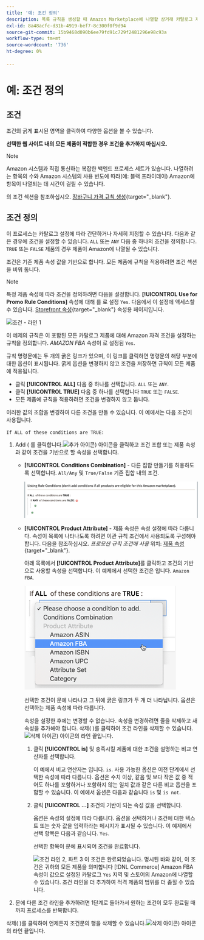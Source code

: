 ```yaml
---
title: '예: 조건 정의'
description: 목록 규칙을 생성할 때 Amazon Marketplace에 나열할 상거래 카탈로그 제품을 식별하는 조건을 정의합니다.
exl-id: 8a48acfc-d31b-4919-bef7-8c300f0f9d94
source-git-commit: 15b9468d090b6ee79fd91c729f2481296e98c93a
workflow-type: tm+mt
source-wordcount: '736'
ht-degree: 0%

---
```


# 예: 조건 정의

## 조건

조건의 굵게 표시된 영역을 클릭하여 다양한 옵션을 볼 수 있습니다.

**선택한 웹 사이트 내의 모든 제품이 적합한 경우 조건을 추가하지 마십시오.**

>[!NOTE]
>
>Amazon 시스템과 직접 통신하는 복잡한 백엔드 프로세스 세트가 있습니다. 나열하려는 항목의 수와 Amazon 시스템의 사용 빈도에 따라(예: 블랙 프라이데이) Amazon에 항목이 나열되는 데 시간이 걸릴 수 있습니다.

의 조건 섹션을 참조하십시오. [장바구니 가격 규칙 생성](https://docs.magento.com/user-guide/marketing/price-rules-catalog-create.html){target="_blank"}.

## 조건 정의

이 프로세스는 카탈로그 설정에 따라 간단하거나 자세히 지정할 수 있습니다. 다음과 같은 경우에 조건을 설정할 수 있습니다. `ALL` 또는 `ANY` 다음 중 하나의 조건을 정의합니다. `TRUE` 또는 `FALSE` 제품의 경우 제품이 Amazon에 나열될 수 있습니다.

조건은 기존 제품 속성 값을 기반으로 합니다. 모든 제품에 규칙을 적용하려면 조건 섹션을 비워 둡니다.

>[!NOTE]
>
>특정 제품 속성에 따라 조건을 정의하려면 다음을 설정합니다. **[!UICONTROL Use for Promo Rule Conditions]** 속성에 대해 를 로 설정 `Yes`. 다음에서 이 설정에 액세스할 수 있습니다. [Storefront 속성](https://docs.magento.com/user-guide/catalog/product-attributes-add.html){target="_blank"} 속성용 페이지입니다.

![조건 - 라인 1](assets/ob-listing-rule-conditions-start.png)

이 예제의 규칙은 이 포함된 모든 카탈로그 제품에 대해 Amazon 자격 조건을 설정하는 규칙을 정의합니다. _AMAZON FBA_ 속성이 로 설정됨 `Yes`.

규칙 명령문에는 두 개의 굵은 링크가 있으며, 이 링크를 클릭하면 명령문의 해당 부분에 대한 옵션이 표시됩니다. 굵게 옵션을 변경하지 않고 조건을 저장하면 규칙이 모든 제품에 적용됩니다.

- 클릭 **[!UICONTROL ALL]** 다음 중 하나를 선택합니다. `ALL` 또는 `ANY`.
- 클릭 **[!UICONTROL TRUE]** 다음 중 하나를 선택합니다 `TRUE` 또는 `FALSE`.
- 모든 제품에 규칙을 적용하려면 조건을 변경하지 않고 둡니다.

이러한 값의 조합을 변경하여 다른 조건을 만들 수 있습니다. 이 예에서는 다음 조건이 사용됩니다.

`If ALL of these conditions are TRUE:`

1. Add ( 를 클릭합니다.![추가 아이콘](assets/btn-add-grn.png)) 아이콘을 클릭하고 조건 조합 또는 제품 속성과 같이 조건을 기반으로 할 속성을 선택합니다.

   - **[!UICONTROL Conditions Combination]** - 다른 집합 만들기를 허용하도록 선택합니다. `All/Any` 및 `True/False` 기존 집합 내의 조건.

      ![조건 조합](assets/ob-conditions-combinations.png)

   - **[!UICONTROL Product Attribute]** - 제품 속성은 속성 설정에 따라 다릅니다. 속성이 목록에 나타나도록 하려면 이관 규칙 조건에서 사용되도록 구성해야 합니다. 다음을 참조하십시오. _프로모션 규칙 조건에 사용_ 위치: [제품 속성](https://docs.magento.com/user-guide/stores/attributes-product.html){target="_blank"}.

      아래 목록에서 **[!UICONTROL Product Attribute]**&#x200B;를 클릭하고 조건의 기반으로 사용할 속성을 선택합니다. 이 예제에서 선택한 조건은 입니다. `Amazon FBA`.

      ![조건 라인 2, 파트 2](assets/ob-condition-attribute-dropdown.png)

      선택한 조건이 문에 나타나고 그 뒤에 굵은 링크가 두 개 더 나타납니다. 옵션은 선택하는 제품 속성에 따라 다릅니다.

      속성을 설정한 후에는 변경할 수 없습니다. 속성을 변경하려면 줄을 삭제하고 새 속성을 추가해야 합니다. 삭제( )를 클릭하여 조건 라인을 삭제할 수 있습니다.![삭제 아이콘](assets/btn-del-red.png)) 아이콘의 라인 끝입니다.

      1. 클릭 **[!UICONTROL is]** 및 충족시킬 제품에 대한 조건을 설명하는 비교 연산자를 선택합니다.

         이 예에서 비교 연산자는 입니다. `is`. 사용 가능한 옵션은 이전 단계에서 선택한 속성에 따라 다릅니다. 옵션은 수치 이상, 같음 및 보다 작은 값 중 적어도 하나를 포함하거나 포함하지 않는 일치 값과 같은 다른 비교 옵션을 포함할 수 있습니다. 이 예에서 옵션은 다음과 같습니다 `is` 및 `is not`.

      1. 클릭 **[!UICONTROL ...]** 조건의 기반이 되는 속성 값을 선택합니다.

         옵션은 속성의 설정에 따라 다릅니다. 옵션을 선택하거나 조건에 대한 텍스트 또는 숫자 값을 입력하라는 메시지가 표시될 수 있습니다. 이 예제에서 선택 항목은 다음과 같습니다. `Yes`.

         선택한 항목이 문에 표시되어 조건을 완료합니다.

         ![조건 라인 2, 파트 3](assets/ob-listing-rule-condition-is.png)
   이 조건은 완료되었습니다. 명시된 바와 같이, 이 조건은 귀하의 모든 제품을 의미합니다 [!DNL Commerce] Amazon FBA 속성이 값으로 설정된 카탈로그 `Yes` 지역 및 스토어의 Amazon에 나열할 수 있습니다. 조건 라인을 더 추가하여 적격 제품의 범위를 더 좁힐 수 있습니다.

1. 문에 다른 조건 라인을 추가하려면 1단계로 돌아가서 원하는 조건이 모두 완료될 때까지 프로세스를 반복합니다.

삭제( )를 클릭하여 언제든지 조건문의 행을 삭제할 수 있습니다.![삭제 아이콘](assets/btn-del-red.png)) 아이콘의 라인 끝입니다.
